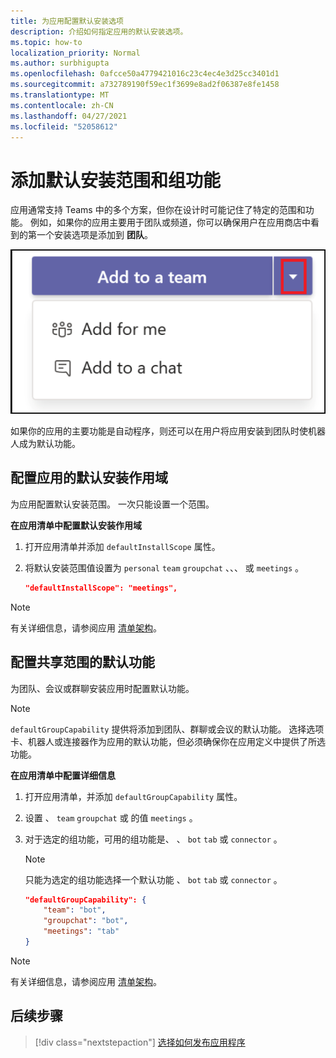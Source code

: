 ```yaml
---
title: 为应用配置默认安装选项
description: 介绍如何指定应用的默认安装选项。
ms.topic: how-to
localization_priority: Normal
ms.author: surbhigupta
ms.openlocfilehash: 0afcce50a4779421016c23c4ec4e3d25cc3401d1
ms.sourcegitcommit: a732789190f59ec1f3699e8ad2f06387e8fe1458
ms.translationtype: MT
ms.contentlocale: zh-CN
ms.lasthandoff: 04/27/2021
ms.locfileid: "52058612"
---
```

# <a name="add-a-default-install-scope-and-group-capability"></a>添加默认安装范围和组功能

应用通常支持 Teams 中的多个方案，但你在设计时可能记住了特定的范围和功能。 例如，如果你的应用主要用于团队或频道，你可以确保用户在应用商店中看到的第一个安装选项是添加到 **团队**。

![添加应用](../../assets/images/compose-extensions/addanapp.png)

如果你的应用的主要功能是自动程序，则还可以在用户将应用安装到团队时使机器人成为默认功能。

## <a name="configure-your-apps-default-install-scope"></a>配置应用的默认安装作用域

为应用配置默认安装范围。 一次只能设置一个范围。

**在应用清单中配置默认安装作用域**

1. 打开应用清单并添加 `defaultInstallScope` 属性。
2. 将默认安装范围值设置为 `personal` `team` `groupchat` 、、、 或 `meetings` 。

    ```json
    "defaultInstallScope": "meetings",
    ```

> [!NOTE]
> 有关详细信息，请参阅应用 [清单架构](~/resources/schema/manifest-schema.md)。

## <a name="configure-the-default-capability-for-shared-scopes"></a>配置共享范围的默认功能

为团队、会议或群聊安装应用时配置默认功能。

> [!NOTE]
> `defaultGroupCapability` 提供将添加到团队、群聊或会议的默认功能。 选择选项卡、机器人或连接器作为应用的默认功能，但必须确保你在应用定义中提供了所选功能。

**在应用清单中配置详细信息**

1. 打开应用清单，并添加 `defaultGroupCapability` 属性。
2. 设置 、 `team` `groupchat` 或 的值 `meetings` 。
3. 对于选定的组功能，可用的组功能是、 、 `bot` `tab` 或 `connector` 。 

    > [!NOTE]
    > 只能为选定的组功能选择一个默认功能 、 `bot` `tab` 或 `connector` 。

    ```json
    "defaultGroupCapability": {
        "team": "bot",
        "groupchat": "bot",
        "meetings": "tab"
    }
    ```

> [!NOTE]
> 有关详细信息，请参阅应用 [清单架构](~/resources/schema/manifest-schema.md)。

## <a name="next-step"></a>后续步骤

> [!div class="nextstepaction"]
> [选择如何发布应用程序](overview.md)
